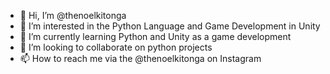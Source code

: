 - 👋 Hi, I’m @thenoelkitonga
- 👀 I’m interested in the Python Language and Game Development in Unity
- 🌱 I’m currently learning Python and Unity as a game development 
- 💞️ I’m looking to collaborate on python projects
- 📫 How to reach me via the @thenoelkitonga on Instagram

<!---
thenoelkitonga/thenoelkitonga is a ✨ special ✨ repository because its `README.md` (this file) appears on your GitHub profile.
You can click the Preview link to take a look at your changes.
--->
